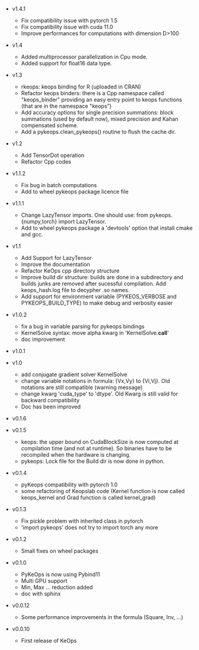 * v1.4.1
    - Fix compatibility issue with pytorch 1.5
    - Fix compatibility issue with cuda 11.0
    - Improve performances for computations with dimension D>100

* v1.4
    - Added multiprocessor parallelization in Cpu mode.
    - Added support for float16 data type.

* v1.3
    - rkeops: keops binding for R (uploaded in CRAN)
    - Refactor keops binders: there is a Cpp namespace called "keops_binder" providing an easy entry point to keops functions (that are in the namespace "keops")
    - Add accuracy options for single precision summations: block summations (used by default now), mixed precision and Kahan compensated scheme.
    - Add a pykeops.clean_pykeops() routine to flush the cache dir.
    
* v1.2
    - Add TensorDot operation
    - Refactor Cpp codes

* v1.1.2
    - Fix bug in batch computations
    - Add to wheel pykeops package licence file


* v1.1.1
    - Change LazyTensor imports. One should use: from pykeops.{numpy,torch} import LazyTensor.
    - Add to wheel pykeops package a 'devtools' option that install cmake and gcc.


* v1.1
    - Add Support for LazyTensor
    - Improve the documentation
    - Refactor KeOps cpp directory structure
    - Improve build dir structure: builds are done in a subdirectory and builds junks are removed after sucessful compilation. Add keops_hash.log file to decypher .so names.
    - Add support for environment variable (PYKEOS_VERBOSE and PYKEOPS_BUILD_TYPE) to make debug and verbosity easier


* v1.0.2
    - fix a bug in variable parsing for pykeops bindings
    - KernelSolve syntax: move alpha kwarg in 'KernelSolve.__call__'
    - doc improvement


* v1.0.1


* v1.0
    - add conjugate gradient solver KernelSolve
    - change variable notations in formula: {Vx,Vy} to {Vi,Vj}. Old notations are still compatible (warning message)
    - change kwarg 'cuda_type' to 'dtype'. Old Kwarg is still valid for backward compatibility
    - Doc has been improved


* v0.1.6


* v0.1.5
    - keops: the upper bound on CudaBlockSize is now computed at compilation time (and not at runtime). So binaries have to be recompiled when the hardware is changing.
    - pykeops: Lock file for the Build dir is now done in python.


* v0.1.4
    - pyKeops compatibility with pytorch 1.0
    - some refactoring of Keopslab code (Kernel function is now called keops_kernel and Grad function is called kernel_grad)


* v0.1.3
    - Fix pickle problem with inherited class in pytorch
    - 'import pykeops' does not try to import torch any more


* v0.1.2
    - Small fixes on wheel packages


* v0.1.0
    - PyKeOps is now using Pybind11
    - Multi GPU support
    - Min, Max ... reduction added
    - doc with sphinx


* v0.0.12   
    - Some performance improvements in the formula (Square, Inv, ...)


* v0.0.10
     - First release of KeOps

